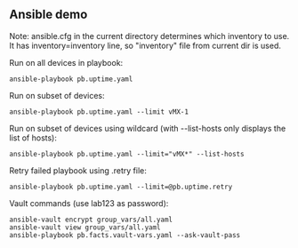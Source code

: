## Ansible demo

Note: ansible.cfg in the current directory determines which inventory to use.
It has inventory=inventory line, so "inventory" file from current dir is used.

Run on all devices in playbook:
```
ansible-playbook pb.uptime.yaml 
```

Run on subset of devices:
```
ansible-playbook pb.uptime.yaml --limit vMX-1
```

Run on subset of devices using wildcard (with --list-hosts only displays the list of hosts):
```
ansible-playbook pb.uptime.yaml --limit="vMX*" --list-hosts
```

Retry failed playbook using .retry file:
```
ansible-playbook pb.uptime.yaml --limit=@pb.uptime.retry
```

Vault commands (use lab123 as password):
```
ansible-vault encrypt group_vars/all.yaml
ansible-vault view group_vars/all.yaml
ansible-playbook pb.facts.vault-vars.yaml --ask-vault-pass
```

